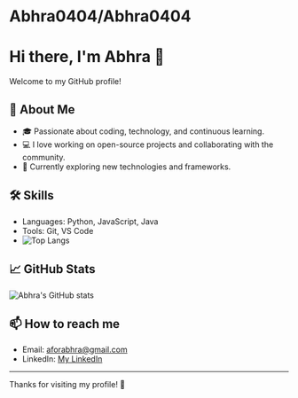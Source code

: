 # Abhra0404/Abhra0404
# Hi there, I'm Abhra 👋

Welcome to my GitHub profile!

## 🚀 About Me
- 🎓 Passionate about coding, technology, and continuous learning.
- 💻 I love working on open-source projects and collaborating with the community.
- 🌱 Currently exploring new technologies and frameworks.

## 🛠️ Skills
- Languages: Python, JavaScript, Java
- Tools: Git, VS Code
- ![Top Langs](https://github-readme-stats.vercel.app/api/top-langs/?username=yourusername&layout=compact)

## 📈 GitHub Stats

![Abhra's GitHub stats](https://github-readme-stats.vercel.app/api?username=Abhra0404&show_icons=true&theme=tokyonight)


## 📫 How to reach me
- Email: aforabhra@gmail.com
- LinkedIn: [My LinkedIn](www.linkedin.com/in/abhra-jaiswal-173791205)


---

Thanks for visiting my profile! 🚀
